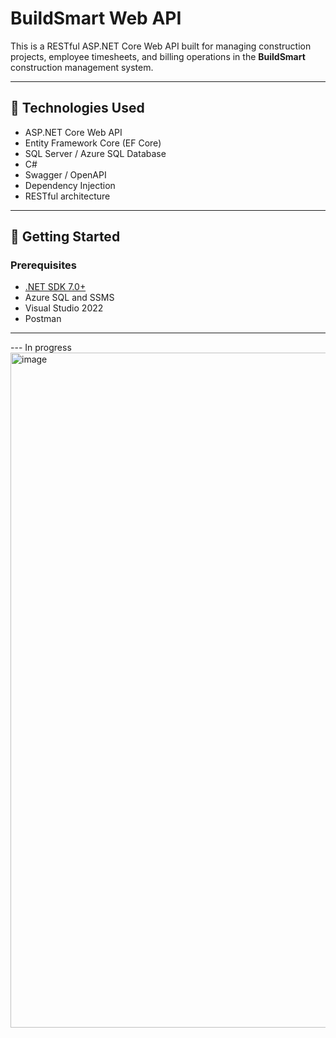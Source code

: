 # BuildSmart Web API

This is a RESTful ASP.NET Core Web API built for managing construction projects, employee timesheets, and billing operations in the **BuildSmart** construction management system.

---

## 🔧 Technologies Used

- ASP.NET Core Web API
- Entity Framework Core (EF Core)
- SQL Server / Azure SQL Database
- C#
- Swagger / OpenAPI
- Dependency Injection
- RESTful architecture

---

## 🚀 Getting Started

### Prerequisites

- [.NET SDK 7.0+](https://dotnet.microsoft.com/download)
- Azure SQL and SSMS
- Visual Studio 2022 
- Postman 

---

--- In progress
<img width="1920" height="1080" alt="image" src="https://github.com/user-attachments/assets/eceda3eb-d1d3-4f00-97b9-504aef11497a" />

